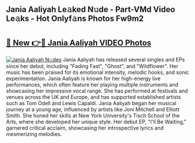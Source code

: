 ## Jania Aaliyah Le𝚊ked N𝚞de - Part-VMd Video Le𝚊ks - Hot Onlyf𝚊ns Photos Fw9m2

# <h2><a href="http://ab47600.deff.icu/?id=Jania+Aaliyah">🔗 New 👉🔴 Jania Aaliyah VIDEO Photos</a></h2>

[![Jania Aaliyah N𝚞des](https://i.imgur.com/rIISA9y.gif)](http://ab47600.deff.icu/?id=Jania+Aaliyah)
Jania Aaliyah has released several singles and EPs since her debut, including "Fading Fast", "Ghost", and "Wildflower". Her music has been praised for its emotional intensity, melodic hooks, and sonic experimentation. Jania Aaliyah is known for her high-energy live performances, which often feature her playing multiple instruments and showcasing her impressive vocal range. She has performed at festivals and venues across the UK and Europe, and has supported established artists such as Tom Odell and Lewis Capaldi. Jania Aaliyah began her musical journey at a young age, influenced by artists like Joni Mitchell and Elliott Smith. She honed her skills at New York University's Tisch School of the Arts, where she developed her unique style. Her debut EP, "I'll Be Waiting," garnered critical acclaim, showcasing her introspective lyrics and mesmerizing melodies.
